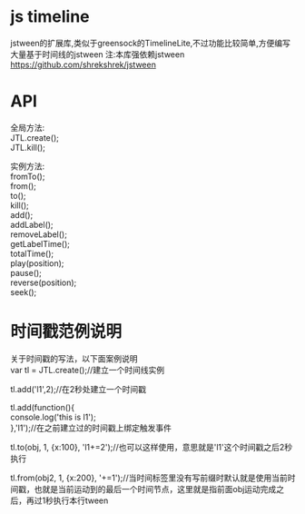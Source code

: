 js timeline
============

jstween的扩展库,类似于greensock的TimelineLite,不过功能比较简单,方便编写大量基于时间线的jstween
注:本库强依赖jstween
https://github.com/shrekshrek/jstween


API
============

全局方法:  
JTL.create();  
JTL.kill();  

实例方法:  
fromTo();  
from();  
to();  
kill();  
add();  
addLabel();  
removeLabel();  
getLabelTime();  
totalTime();  
play(position);  
pause();  
reverse(position);  
seek();  


时间戳范例说明
============

关于时间戳的写法，以下面案例说明  
var tl = JTL.create();//建立一个时间线实例  

tl.add('l1',2);//在2秒处建立一个时间戳  

tl.add(function(){  
  console.log('this is l1');  
},'l1');//在之前建立过的时间戳上绑定触发事件  

tl.to(obj, 1, {x:100}, 'l1+=2');//也可以这样使用，意思就是'l1'这个时间戳之后2秒执行  

tl.from(obj2, 1, {x:200}, '+=1');//当时间标签里没有写前缀时默认就是使用当前时间戳，也就是当前运动到的最后一个时间节点，这里就是指前面obj运动完成之后，再过1秒执行本行tween  

